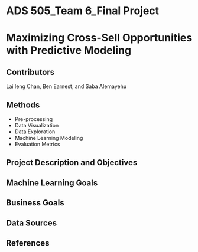 # ADS 505_Team 6_Final Project 
# Maximizing Cross-Sell Opportunities with Predictive Modeling
## Contributors
Lai Ieng Chan, Ben Earnest, and Saba Alemayehu
## Methods  
* Pre-processing 
* Data Visualization
* Data Exploration 
* Machine Learning Modeling 
* Evaluation Metrics
## Project Description and Objectives
## Machine Learning Goals 
## Business Goals
## Data Sources
## References
